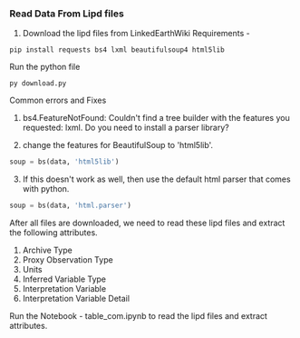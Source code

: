 ### Read Data From Lipd files
1. Download the lipd files from LinkedEarthWiki 
Requirements - 
```
pip install requests bs4 lxml beautifulsoup4 html5lib
```
Run the python file
```
py download.py
```

Common errors and Fixes
1. bs4.FeatureNotFound: Couldn't find a tree builder with the features you requested: lxml. Do you need to install a parser library?

2. change the features for BeautifulSoup to 'html5lib'.
```python
soup = bs(data, 'html5lib')
```
3. If this doesn't work as well, then use the default html parser that comes with python. 
```python
soup = bs(data, 'html.parser')
```

After all files are downloaded, we need to read these lipd files and extract the following attributes.
1. Archive Type
2. Proxy Observation Type
3. Units
4. Inferred Variable Type
5. Interpretation Variable
6. Interpretation Variable Detail

Run the Notebook - table_com.ipynb to read the lipd files and extract attributes.
